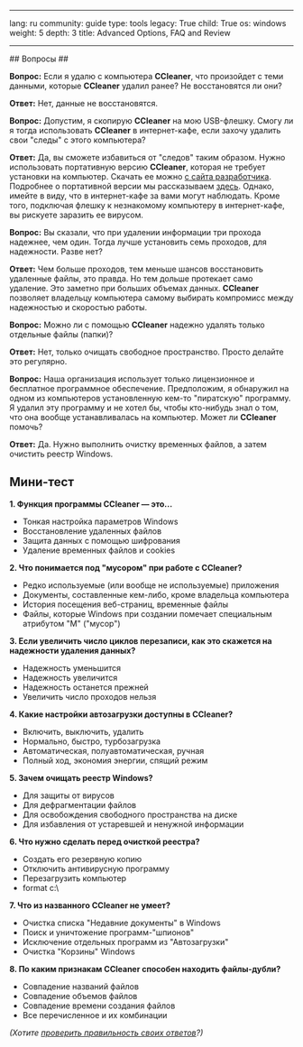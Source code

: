 

---

lang: ru
community: guide
type: tools
legacy: True
child: True
os: windows
weight: 5
depth: 3
title: Advanced Options, FAQ and Review

---

<div class="background" markdown="1">
## Вопросы ##

**Вопрос:** Если я удалю с компьютера **CCleaner**, что произойдет с теми данными, которые **CCleaner** удалил ранее? Не восстановятся ли они? 

**Ответ:** Нет, данные не восстановятся. 

**Вопрос:** Допустим, я скопирую **CCleaner** на мою USB-флешку. Смогу ли я тогда использовать **CCleaner** в интернет-кафе, если захочу удалить свои "следы" с этого компьютера? 

**Ответ:** Да, вы сможете избавиться от "следов" таким образом. Нужно использовать портативную версию **CСleaner**, которая не требует установки на компьютер. Скачать ее можно [с сайта разработчика](http://www.piriform.com/ccleaner/builds). Подробнее о портативной версии мы рассказываем [здесь](settingup_ccleaner#2.01). Однако, имейте в виду, что в интернет-кафе за вами могут наблюдать. Кроме того, подключая флешку к незнакомому компьютеру в интернет-кафе, вы рискуете заразить ее вирусом.

**Вопрос:** Вы сказали, что при удалении информации три прохода надежнее, чем один. Тогда лучше установить семь проходов, для надежности. Разве нет?

**Ответ:** Чем больше проходов, тем меньше шансов восстановить удаленные файлы, это правда. Но тем дольше протекает само удаление. Это заметно при больших объемах данных. **CCleaner** позволяет владельцу компьютера самому выбирать компромисс между
надежностью и скоростью работы.

**Вопрос:** Можно ли с помощью **CCleaner** надежно удалять только отдельные файлы (папки)?

**Ответ:** Нет, только очищать свободное пространство. Просто делайте это регулярно.

**Вопрос:** Наша организация использует только лицензионное и бесплатное программное обеспечение. Предположим, я обнаружил на одном из компьютеров установленную кем-то "пиратскую" программу. Я удалил эту программу и не хотел бы, чтобы кто-нибудь знал о том, что она вообще устанавливалась на компьютер. Может ли **CCleaner** помочь?

**Ответ:** Да. Нужно выполнить очистку временных файлов, а затем очистить реестр Windows.
</div>

## Мини-тест ##

**1. Функция программы CCleaner — это...**

- Тонкая настройка параметров Windows
- Восстановление удаленных файлов
- Защита данных с помощью шифрования
- Удаление временных файлов и cookies

**2. Что понимается под "мусором" при работе с CCleaner?**

- Редко используемые (или вообще не используемые) приложения
- Документы, составленные кем-либо, кроме владельца компьютера
- История посещения веб-страниц, временные файлы
- Файлы, которые Windows при создании помечает специальным атрибутом "М" ("мусор")

**3. Если увеличить число циклов перезаписи, как это скажется на надежности удаления данных?**

- Надежность уменьшится
- Надежность увеличится
- Надежность останется прежней
- Увеличить число проходов нельзя

**4. Какие настройки автозагрузки доступны в CCleaner?**

- Включить, выключить, удалить
- Нормально, быстро, турбозагрузка
- Автоматическая, полуавтоматическая, ручная
- Полный ход, экономия энергии, спящий режим

**5. Зачем очищать реестр Windows?**

- Для защиты от вирусов
- Для дефрагментации файлов
- Для освобождения свободного пространства на диске
- Для избавления от устаревшей и ненужной информации

**6. Что нужно сделать перед очисткой реестра?**

- Создать его резервную копию
- Отключить антивирусную программу
- Перезагрузить компьютер
- format c:\ 

**7. Что из названного CCleaner не умеет?**

- Очистка списка "Недавние документы" в Windows
- Поиск и уничтожение программ-"шпионов"
- Исключение отдельных программ из "Автозагрузки"
- Очистка "Корзины" Windows

**8. По каким признакам CCleaner способен находить файлы-дубли?**

- Совпадение названий файлов
- Совпадение объемов файлов
- Совпадение времени создания файлов
- Все перечисленное и их комбинации

*(Хотите [проверить правильность своих ответов](/ru/test#ccleaner)?)*


